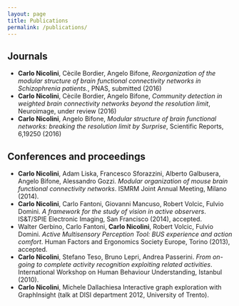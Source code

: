 ```yaml
---
layout: page
title: Publications
permalink: /publications/
---
```


Journals
--------

- **Carlo Nicolini**, Cècile Bordier, Angelo Bifone, *Reorganization of the modular structure of brain functional connectivity networks in Schizophrenia patients.*, PNAS, submitted (2016)
- **Carlo Nicolini**, Cècile Bordier, Angelo Bifone, *Community detection in weighted brain connectivity networks beyond the resolution limit*, Neuroimage, under review (2016) 
- **Carlo Nicolini**, Angelo Bifone, *Modular structure of brain functional networks: breaking the resolution limit by Surprise*, Scientific Reports, 6,19250 (2016) 

Conferences and proceedings
---------------------------

- **Carlo Nicolini**, Adam Liska, Francesco Sforazzini, Alberto Galbusera, Angelo Bifone, Alessandro Gozzi. *Modular organization of mouse brain functional connectivity networks*. ISMRM Joint Annual Meeting, Milano (2014).
- **Carlo Nicolini**, Carlo Fantoni, Giovanni Mancuso, Robert Volcic, Fulvio Domini. *A framework for the study of vision in active observers*. IS\&T/SPIE Electronic Imaging, San Francisco (2014), accepted.  
- Walter Gerbino, Carlo Fantoni, **Carlo Nicolini**, Robert Volcic, Fulvio Domini. *Active Multisensory Perception Tool: BUS experience and action comfort*. Human Factors and Ergonomics Society Europe, Torino (2013), accepted.  
- **Carlo Nicolini**, Stefano Teso, Bruno Lepri, Andrea Passerini. *From on-going to complete activity recognition exploiting related activities*. International Workshop on Human Behaviour Understanding, Istanbul (2010).  
- **Carlo Nicolini**, Michele Dallachiesa Interactive graph exploration with GraphInsight (talk at DISI department 2012, University of Trento).

